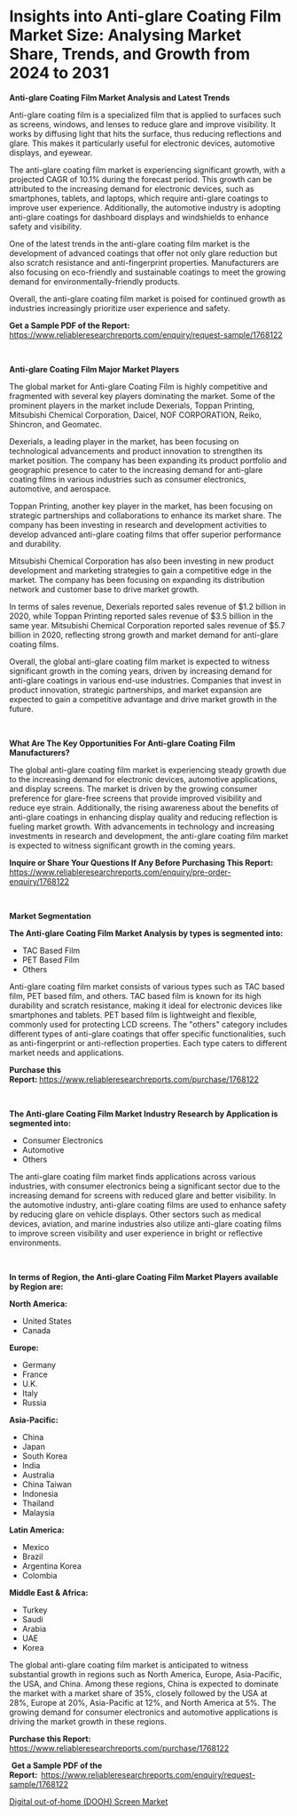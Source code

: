 <p><h1>Insights into Anti-glare Coating Film Market Size: Analysing Market Share, Trends, and Growth from 2024 to 2031</h1></p><p><strong>Anti-glare Coating Film Market Analysis and Latest Trends</strong></p>
<p><p>Anti-glare coating film is a specialized film that is applied to surfaces such as screens, windows, and lenses to reduce glare and improve visibility. It works by diffusing light that hits the surface, thus reducing reflections and glare. This makes it particularly useful for electronic devices, automotive displays, and eyewear.</p><p>The anti-glare coating film market is experiencing significant growth, with a projected CAGR of 10.1% during the forecast period. This growth can be attributed to the increasing demand for electronic devices, such as smartphones, tablets, and laptops, which require anti-glare coatings to improve user experience. Additionally, the automotive industry is adopting anti-glare coatings for dashboard displays and windshields to enhance safety and visibility.</p><p>One of the latest trends in the anti-glare coating film market is the development of advanced coatings that offer not only glare reduction but also scratch resistance and anti-fingerprint properties. Manufacturers are also focusing on eco-friendly and sustainable coatings to meet the growing demand for environmentally-friendly products.</p><p>Overall, the anti-glare coating film market is poised for continued growth as industries increasingly prioritize user experience and safety.</p></p>
<p><strong>Get a Sample PDF of the Report:&nbsp;</strong> <a href="https://www.reliableresearchreports.com/enquiry/request-sample/1768122">https://www.reliableresearchreports.com/enquiry/request-sample/1768122</a></p>
<p>&nbsp;</p>
<p><strong>Anti-glare Coating Film Major Market Players</strong></p>
<p><p>The global market for Anti-glare Coating Film is highly competitive and fragmented with several key players dominating the market. Some of the prominent players in the market include Dexerials, Toppan Printing, Mitsubishi Chemical Corporation, Daicel, NOF CORPORATION, Reiko, Shincron, and Geomatec.</p><p>Dexerials, a leading player in the market, has been focusing on technological advancements and product innovation to strengthen its market position. The company has been expanding its product portfolio and geographic presence to cater to the increasing demand for anti-glare coating films in various industries such as consumer electronics, automotive, and aerospace.</p><p>Toppan Printing, another key player in the market, has been focusing on strategic partnerships and collaborations to enhance its market share. The company has been investing in research and development activities to develop advanced anti-glare coating films that offer superior performance and durability.</p><p>Mitsubishi Chemical Corporation has also been investing in new product development and marketing strategies to gain a competitive edge in the market. The company has been focusing on expanding its distribution network and customer base to drive market growth.</p><p>In terms of sales revenue, Dexerials reported sales revenue of $1.2 billion in 2020, while Toppan Printing reported sales revenue of $3.5 billion in the same year. Mitsubishi Chemical Corporation reported sales revenue of $5.7 billion in 2020, reflecting strong growth and market demand for anti-glare coating films.</p><p>Overall, the global anti-glare coating film market is expected to witness significant growth in the coming years, driven by increasing demand for anti-glare coatings in various end-use industries. Companies that invest in product innovation, strategic partnerships, and market expansion are expected to gain a competitive advantage and drive market growth in the future.</p></p>
<p>&nbsp;</p>
<p><strong>What Are The Key Opportunities For Anti-glare Coating Film Manufacturers?</strong></p>
<p><p>The global anti-glare coating film market is experiencing steady growth due to the increasing demand for electronic devices, automotive applications, and display screens. The market is driven by the growing consumer preference for glare-free screens that provide improved visibility and reduce eye strain. Additionally, the rising awareness about the benefits of anti-glare coatings in enhancing display quality and reducing reflection is fueling market growth. With advancements in technology and increasing investments in research and development, the anti-glare coating film market is expected to witness significant growth in the coming years.</p></p>
<p><strong>Inquire or Share Your Questions If Any Before Purchasing This Report:</strong> <a href="https://www.reliableresearchreports.com/enquiry/pre-order-enquiry/1768122">https://www.reliableresearchreports.com/enquiry/pre-order-enquiry/1768122</a></p>
<p>&nbsp;</p>
<p><strong>Market Segmentation</strong></p>
<p><strong>The Anti-glare Coating Film Market Analysis by types is segmented into:</strong></p>
<p><ul><li>TAC Based Film</li><li>PET Based Film</li><li>Others</li></ul></p>
<p><p>Anti-glare coating film market consists of various types such as TAC based film, PET based film, and others. TAC based film is known for its high durability and scratch resistance, making it ideal for electronic devices like smartphones and tablets. PET based film is lightweight and flexible, commonly used for protecting LCD screens. The "others" category includes different types of anti-glare coatings that offer specific functionalities, such as anti-fingerprint or anti-reflection properties. Each type caters to different market needs and applications.</p></p>
<p><strong>Purchase this Report:&nbsp;</strong><a href="https://www.reliableresearchreports.com/purchase/1768122">https://www.reliableresearchreports.com/purchase/1768122</a></p>
<p>&nbsp;</p>
<p><strong>The Anti-glare Coating Film Market Industry Research by Application is segmented into:</strong></p>
<p><ul><li>Consumer Electronics</li><li>Automotive</li><li>Others</li></ul></p>
<p><p>The anti-glare coating film market finds applications across various industries, with consumer electronics being a significant sector due to the increasing demand for screens with reduced glare and better visibility. In the automotive industry, anti-glare coating films are used to enhance safety by reducing glare on vehicle displays. Other sectors such as medical devices, aviation, and marine industries also utilize anti-glare coating films to improve screen visibility and user experience in bright or reflective environments.</p></p>
<p>&nbsp;</p>
<p><strong>In terms of Region, the Anti-glare Coating Film Market Players available by Region are:</strong></p>
<p>
    <p> <strong> North America: </strong>
        <ul>
            <li>United States</li>
            <li>Canada</li>
        </ul>
        </p> 
    <p> <strong> Europe: </strong>
        <ul>
            <li>Germany</li>
            <li>France</li>
            <li>U.K.</li>
            <li>Italy</li>
            <li>Russia</li>
        </ul>
        </p> 
    <p> <strong> Asia-Pacific: </strong>
        <ul>
            <li>China</li>
            <li>Japan</li>
            <li>South Korea</li>
            <li>India</li>
            <li>Australia</li>
            <li>China Taiwan</li>
            <li>Indonesia</li>
            <li>Thailand</li>
            <li>Malaysia</li>
        </ul>
        </p> 
    <p> <strong> Latin America: </strong>
        <ul>
            <li>Mexico</li>
            <li>Brazil</li>
            <li>Argentina Korea</li>
            <li>Colombia</li>
        </ul>
        </p> 
    <p> <strong> Middle East & Africa: </strong>
        <ul>
            <li>Turkey</li>
            <li>Saudi</li>
            <li>Arabia</li>
            <li>UAE</li>
            <li>Korea</li>
        </ul>
    </p>
    </p>
<p><p>The global anti-glare coating film market is anticipated to witness substantial growth in regions such as North America, Europe, Asia-Pacific, the USA, and China. Among these regions, China is expected to dominate the market with a market share of 35%, closely followed by the USA at 28%, Europe at 20%, Asia-Pacific at 12%, and North America at 5%. The growing demand for consumer electronics and automotive applications is driving the market growth in these regions.</p></p>
<p><strong>Purchase this Report: </strong><a href="https://www.reliableresearchreports.com/purchase/1768122">https://www.reliableresearchreports.com/purchase/1768122</a></p>
<p>&nbsp;<strong>Get a Sample PDF of the Report:&nbsp;&nbsp;</strong><a href="https://www.reliableresearchreports.com/enquiry/request-sample/1768122">https://www.reliableresearchreports.com/enquiry/request-sample/1768122</a></p>
<p><strong></strong></p>
<p><p><a href="https://changeable-paste-463.notion.site/Digital-out-of-home-DOOH-Screen-Market-Size-Furnishes-Valuable-Information-Encompassing-Market-Sha-89a97cd5189d415498d422c04c59a88e">Digital out-of-home (DOOH) Screen Market</a></p></p>